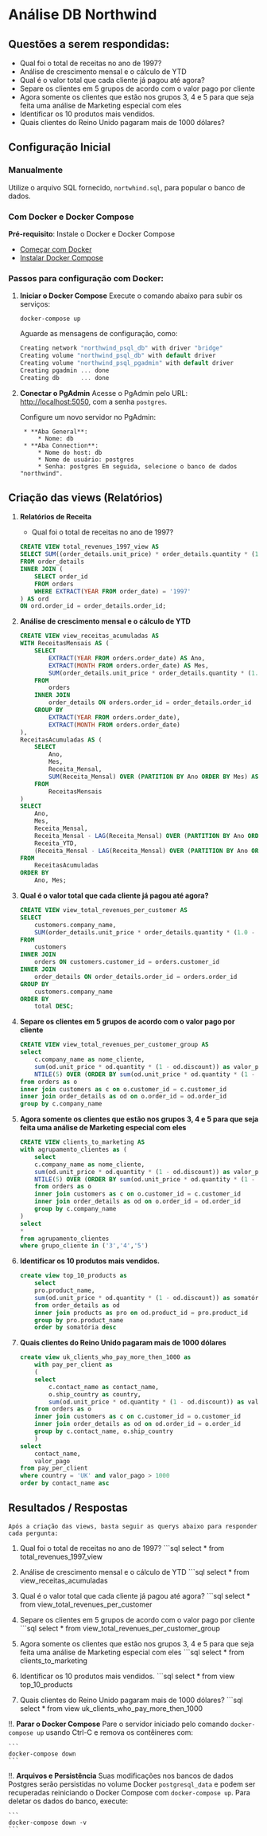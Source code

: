 # Análise DB Northwind

## Questões a serem respondidas:
   * Qual foi o total de receitas no ano de 1997?
   * Análise de crescimento mensal e o cálculo de YTD
   * Qual é o valor total que cada cliente já pagou até agora?
   * Separe os clientes em 5 grupos de acordo com o valor pago por cliente
   * Agora somente os clientes que estão nos grupos 3, 4 e 5 para que seja feita uma análise de Marketing especial com eles
   * Identificar os 10 produtos mais vendidos.
   * Quais clientes do Reino Unido pagaram mais de 1000 dólares?

## Configuração Inicial

### Manualmente

Utilize o arquivo SQL fornecido, `nortwhind.sql`, para popular o banco de dados.

### Com Docker e Docker Compose

**Pré-requisito**: Instale o Docker e Docker Compose

* [Começar com Docker](https://www.docker.com/get-started)
* [Instalar Docker Compose](https://docs.docker.com/compose/install/)

### Passos para configuração com Docker:

1. **Iniciar o Docker Compose** 
    Execute o comando abaixo para subir os serviços:
    
    ```
    docker-compose up
    ```
    
    Aguarde as mensagens de configuração, como:
    
    ```csharp
    Creating network "northwind_psql_db" with driver "bridge"
    Creating volume "northwind_psql_db" with default driver
    Creating volume "northwind_psql_pgadmin" with default driver
    Creating pgadmin ... done
    Creating db      ... done
    ```
       
2. **Conectar o PgAdmin** 
    Acesse o PgAdmin pelo URL: [http://localhost:5050](http://localhost:5050), com a senha `postgres`. 

    Configure um novo servidor no PgAdmin:
        
        * **Aba General**:
            * Nome: db
        * **Aba Connection**:
            * Nome do host: db
            * Nome de usuário: postgres
            * Senha: postgres Em seguida, selecione o banco de dados "northwind".

## Criação das views (Relatórios)

1. **Relatórios de Receita**
    
    * Qual foi o total de receitas no ano de 1997?

    ```sql
    CREATE VIEW total_revenues_1997_view AS
    SELECT SUM((order_details.unit_price) * order_details.quantity * (1.0 - order_details.discount)) AS total_revenues_1997
    FROM order_details
    INNER JOIN (
        SELECT order_id 
        FROM orders 
        WHERE EXTRACT(YEAR FROM order_date) = '1997'
    ) AS ord 
    ON ord.order_id = order_details.order_id;
    ```

2.  **Análise de crescimento mensal e o cálculo de YTD**

    ```sql
    CREATE VIEW view_receitas_acumuladas AS
    WITH ReceitasMensais AS (
        SELECT
            EXTRACT(YEAR FROM orders.order_date) AS Ano,
            EXTRACT(MONTH FROM orders.order_date) AS Mes,
            SUM(order_details.unit_price * order_details.quantity * (1.0 - order_details.discount)) AS Receita_Mensal
        FROM
            orders
        INNER JOIN
            order_details ON orders.order_id = order_details.order_id
        GROUP BY
            EXTRACT(YEAR FROM orders.order_date),
            EXTRACT(MONTH FROM orders.order_date)
    ),
    ReceitasAcumuladas AS (
        SELECT
            Ano,
            Mes,
            Receita_Mensal,
            SUM(Receita_Mensal) OVER (PARTITION BY Ano ORDER BY Mes) AS Receita_YTD
        FROM
            ReceitasMensais
    )
    SELECT
        Ano,
        Mes,
        Receita_Mensal,
        Receita_Mensal - LAG(Receita_Mensal) OVER (PARTITION BY Ano ORDER BY Mes) AS Diferenca_Mensal,
        Receita_YTD,
        (Receita_Mensal - LAG(Receita_Mensal) OVER (PARTITION BY Ano ORDER BY Mes)) / LAG(Receita_Mensal) OVER (PARTITION BY Ano ORDER BY Mes) * 100 AS Percentual_Mudanca_Mensal
    FROM
        ReceitasAcumuladas
    ORDER BY
        Ano, Mes;
    ```

3. **Qual é o valor total que cada cliente já pagou até agora?**

    ```sql
    CREATE VIEW view_total_revenues_per_customer AS
    SELECT 
        customers.company_name, 
        SUM(order_details.unit_price * order_details.quantity * (1.0 - order_details.discount)) AS total
    FROM 
        customers
    INNER JOIN 
        orders ON customers.customer_id = orders.customer_id
    INNER JOIN 
        order_details ON order_details.order_id = orders.order_id
    GROUP BY 
        customers.company_name
    ORDER BY 
        total DESC;

4. **Separe os clientes em 5 grupos de acordo com o valor pago por cliente**

    ```sql
    CREATE VIEW view_total_revenues_per_customer_group AS
    select
        c.company_name as nome_cliente,
        sum(od.unit_price * od.quantity * (1 - od.discount)) as valor_pago,
        NTILE(5) OVER (ORDER BY sum(od.unit_price * od.quantity * (1 - od.discount)) desc) AS grupo_cliente
    from orders as o
    inner join customers as c on o.customer_id = c.customer_id
    inner join order_details as od on o.order_id = od.order_id
    group by c.company_name

5. **Agora somente os clientes que estão nos grupos 3, 4 e 5 para que seja feita uma análise de Marketing especial com eles**

    ```sql
    CREATE VIEW clients_to_marketing AS
    with agrupamento_clientes as (
        select
        c.company_name as nome_cliente,
        sum(od.unit_price * od.quantity * (1 - od.discount)) as valor_pago,
        NTILE(5) OVER (ORDER BY sum(od.unit_price * od.quantity * (1 - od.discount)) desc) AS grupo_cliente
        from orders as o
        inner join customers as c on o.customer_id = c.customer_id
        inner join order_details as od on o.order_id = od.order_id
        group by c.company_name
    )
    select
    *
    from agrupamento_clientes
    where grupo_cliente in ('3','4','5')

6. **Identificar os 10 produtos mais vendidos.**

    ```sql
    create view top_10_products as
        select 
        pro.product_name,
        sum(od.unit_price * od.quantity * (1 - od.discount)) as somatória
        from order_details as od
        inner join products as pro on od.product_id = pro.product_id
        group by pro.product_name
        order by somatória desc

7. **Quais clientes do Reino Unido pagaram mais de 1000 dólares**

    ```sql
    create view uk_clients_who_pay_more_then_1000 as
        with pay_per_client as 
        (
        select
            c.contact_name as contact_name,
            o.ship_country as country,
            sum(od.unit_price * od.quantity * (1 - od.discount)) as valor_pago
        from orders as o
        inner join customers as c on c.customer_id = o.customer_id
        inner join order_details as od on od.order_id = o.order_id
        group by c.contact_name, o.ship_country
        )
    select
        contact_name,
        valor_pago
    from pay_per_client	
    where country = 'UK' and valor_pago > 1000
    order by contact_name asc

## Resultados / Respostas

    Após a criação das views, basta seguir as querys abaixo para responder cada pergunta:

   1. Qual foi o total de receitas no ano de 1997?
    ```sql
        select * from total_revenues_1997_view

   2. Análise de crescimento mensal e o cálculo de YTD
    ```sql
        select * from view_receitas_acumuladas


   3. Qual é o valor total que cada cliente já pagou até agora?
    ```sql
        select * from view_total_revenues_per_customer

   4. Separe os clientes em 5 grupos de acordo com o valor pago por cliente
    ```sql
        select * from view_total_revenues_per_customer_group

   5. Agora somente os clientes que estão nos grupos 3, 4 e 5 para que seja feita uma análise de Marketing especial com eles
    ```sql
        select * from clients_to_marketing

   6. Identificar os 10 produtos mais vendidos.
    ```sql
        select * from view top_10_products

   7. Quais clientes do Reino Unido pagaram mais de 1000 dólares?
    ```sql
        select * from view uk_clients_who_pay_more_then_1000



!!. **Parar o Docker Compose** Pare o servidor iniciado pelo comando `docker-compose up` usando Ctrl-C e remova os contêineres com:
    
    ```
    docker-compose down
    ```
    
!!. **Arquivos e Persistência** Suas modificações nos bancos de dados Postgres serão persistidas no volume Docker `postgresql_data` e podem ser recuperadas reiniciando o Docker Compose com `docker-compose up`. Para deletar os dados do banco, execute:
    
    ```
    docker-compose down -v
    ```